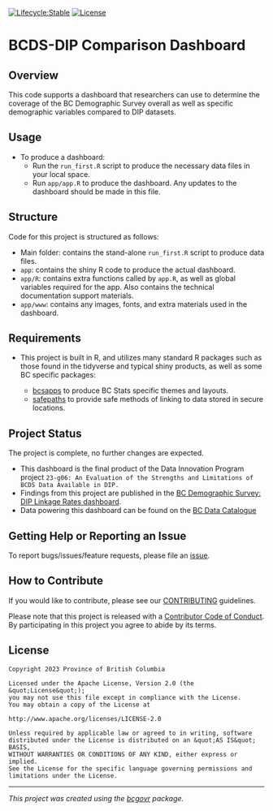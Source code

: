 [![Lifecycle:Stable](https://img.shields.io/badge/Lifecycle-Stable-97ca00)](https://github.com/bcgov/repomountie/blob/master/doc/lifecycle-badges.md)
[![License](https://img.shields.io/badge/License-Apache%202.0-blue.svg)](https://opensource.org/licenses/Apache-2.0)

BCDS-DIP Comparison Dashboard
============================

## Overview

This code supports a dashboard that researchers can use to determine the coverage of the BC Demographic Survey overall as well as specific demographic variables compared to DIP datasets.

## Usage

* To produce a dashboard:
    * Run the `run_first.R` script to produce the necessary data files in your local space. 
    * Run `app/app.R` to produce the dashboard. Any updates to the dashboard should be made in this file. 

## Structure

Code for this project is structured as follows:

* Main folder: contains the stand-alone `run_first.R` script to produce data files.
* `app`: contains the shiny R code to produce the actual dashboard.
* `app/R`: contains extra functions called by `app.R`, as well as global variables 
required for the app. Also contains the technical documentation support materials. 
* `app/www`: contains any images, fonts, and extra materials used in the dashboard. 

## Requirements

* This project is built in R, and utilizes many standard R packages such as those found in the tidyverse and typical shiny products, as well as some BC specific packages:

    * [bcsapps](https://github.com/bcgov/bcsapps) to produce BC Stats specific themes and layouts.
    * [safepaths](https://github.com/bcgov/safepaths) to provide safe methods of linking to data stored in secure locations.
    
## Project Status

The project is complete, no further changes are expected. 

* This dashboard is the final product of the Data Innovation Program project `23-g06: An Evaluation of the Strengths and Limitations of BCDS Data Available in DIP.`
* Findings from this project are published in the [BC Demographic Survey: DIP Linkage Rates dashboard](https://bcstats.shinyapps.io/bc-demographic-survey-dip-data-linkage-rates/). 
* Data powering this dashboard can be found on the [BC Data Catalogue](https://catalogue.data.gov.bc.ca/dataset/bc-demographic-survey-dip-data-linkage-rates)

## Getting Help or Reporting an Issue

To report bugs/issues/feature requests, please file an [issue](https://github.com/bcgov/bcds-dip-compare/issues/).

## How to Contribute

If you would like to contribute, please see our [CONTRIBUTING](CONTRIBUTING.md) guidelines.

Please note that this project is released with a [Contributor Code of Conduct](CODE_OF_CONDUCT.md). By participating in this project you agree to abide by its terms.

## License

```
Copyright 2023 Province of British Columbia

Licensed under the Apache License, Version 2.0 (the &quot;License&quot;);
you may not use this file except in compliance with the License.
You may obtain a copy of the License at

http://www.apache.org/licenses/LICENSE-2.0

Unless required by applicable law or agreed to in writing, software distributed under the License is distributed on an &quot;AS IS&quot; BASIS,
WITHOUT WARRANTIES OR CONDITIONS OF ANY KIND, either express or implied.
See the License for the specific language governing permissions and limitations under the License.
```
---
*This project was created using the [bcgovr](https://github.com/bcgov/bcgovr) package.* 
